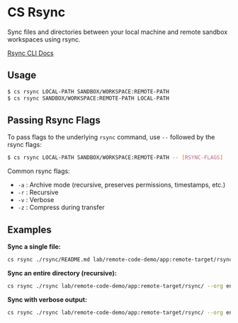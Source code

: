 # CS Rsync

Sync files and directories between your local machine and remote sandbox workspaces using rsync.

[Rsync CLI Docs](https://docs.sandboxes.cloud/docs/command-line-tool#/rsync)

## Usage

```bash
$ cs rsync LOCAL-PATH SANDBOX/WORKSPACE:REMOTE-PATH
$ cs rsync SANDBOX/WORKSPACE:REMOTE-PATH LOCAL-PATH
```

## Passing Rsync Flags

To pass flags to the underlying `rsync` command, use `--` followed by the rsync flags:

```bash
$ cs rsync LOCAL-PATH SANDBOX/WORKSPACE:REMOTE-PATH -- [RSYNC-FLAGS]
```

Common rsync flags:
- `-a` : Archive mode (recursive, preserves permissions, timestamps, etc.)
- `-r` : Recursive
- `-v` : Verbose
- `-z` : Compress during transfer

## Examples

**Sync a single file:**
```bash
cs rsync ./rsync/README.md lab/remote-code-demo/app:remote-target/rsync/ --org eng
```

**Sync an entire directory (recursive):**
```bash
cs rsync ./rsync lab/remote-code-demo/app:remote-target/rsync/ --org eng -- -a
```

**Sync with verbose output:**
```bash
cs rsync ./rsync lab/remote-code-demo/app:remote-target/rsync/ --org eng -- -av
```


